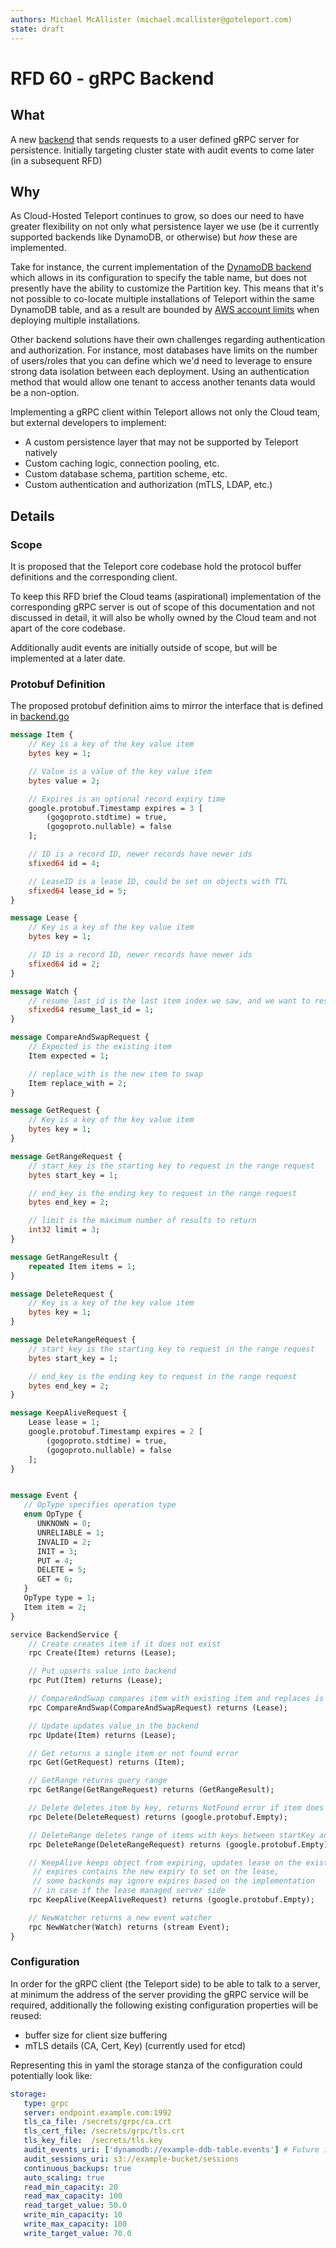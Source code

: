 ```yaml
---
authors: Michael McAllister (michael.mcallister@goteleport.com)
state: draft
---
```


# RFD 60 - gRPC Backend

## What

A new [backend](https://github.com/gravitational/teleport/tree/v8.3.1/lib/backend) that sends requests to a user defined gRPC server for persistence. Initially targeting cluster state with audit events to come later (in a subsequent RFD)

## Why

As Cloud-Hosted Teleport continues to grow, so does our need to have greater flexibility on not only what persistence layer we use (be it currently supported backends like DynamoDB, or otherwise) but _how_ these are implemented. 

Take for instance, the current implementation of the [DynamoDB backend](https://github.com/gravitational/teleport/tree/v8.3.1/lib/backend/dynamo) which allows in its configuration to specify the table name, but does not presently have the ability to customize the Partition key. This means that it's not possible to co-locate multiple installations of Teleport within the same DynamoDB table, and as a result are bounded by [AWS account limits](https://docs.aws.amazon.com/amazondynamodb/latest/developerguide/ServiceQuotas.html#limits-tables) when deploying multiple installations.

Other backend solutions have their own challenges regarding authentication and authorization. For instance, most databases have limits on the number of users/roles that you can define which we'd need to leverage to ensure strong data isolation between each deployment. Using an authentication method that would allow one tenant to access another tenants data would be a non-option. 

Implementing a gRPC client within Teleport allows not only the Cloud team, but external developers to implement:
 - A custom persistence layer that may not be supported by Teleport natively
 - Custom caching logic, connection pooling, etc.
 - Custom database schema, partition scheme, etc.
 - Custom authentication and authorization (mTLS, LDAP, etc.)

## Details

### Scope

It is proposed that the Teleport core codebase hold the protocol buffer definitions and the corresponding client.

To keep this RFD brief the Cloud teams (aspirational) implementation of the corresponding gRPC server is out of scope of this documentation and not discussed in detail, it will also be wholly owned by the Cloud team and not apart of the core codebase.

Additionally audit events are initially outside of scope, but will be implemented at a later date.

### Protobuf Definition

The proposed protobuf definition aims to mirror the interface that is defined in [backend.go](https://github.com/gravitational/teleport/blob/cf162af679f3c136b0cc5a7c5bfcd8bba14afdaa/lib/backend/backend.go#L41-L91)

```protobuf
message Item {
    // Key is a key of the key value item
    bytes key = 1;

    // Value is a value of the key value item
    bytes value = 2;

    // Expires is an optional record expiry time
    google.protobuf.Timestamp expires = 3 [
        (gogoproto.stdtime) = true,
        (gogoproto.nullable) = false
    ];

    // ID is a record ID, newer records have newer ids
    sfixed64 id = 4;

    // LeaseID is a lease ID, could be set on objects with TTL
    sfixed64 lease_id = 5;
}

message Lease {
    // Key is a key of the key value item
    bytes key = 1;

    // ID is a record ID, newer records have newer ids
    sfixed64 id = 2;
}

message Watch {
    // resume_last_id is the last item index we saw, and we want to resume from any event after that point
    sfixed64 resume_last_id = 1;
}

message CompareAndSwapRequest {
    // Expected is the existing item
    Item expected = 1;

    // replace_with is the new item to swap
    Item replace_with = 2;
}

message GetRequest {
    // Key is a key of the key value item
    bytes key = 1;
}

message GetRangeRequest {
    // start_key is the starting key to request in the range request
    bytes start_key = 1;

    // end_key is the ending key to request in the range request
    bytes end_key = 2;

    // limit is the maximum number of results to return
    int32 limit = 3;
}

message GetRangeResult {
    repeated Item items = 1;
}

message DeleteRequest {
    // Key is a key of the key value item
    bytes key = 1;
}

message DeleteRangeRequest {
    // start_key is the starting key to request in the range request
    bytes start_key = 1;

    // end_key is the ending key to request in the range request
    bytes end_key = 2;
}

message KeepAliveRequest {
    Lease lease = 1;
    google.protobuf.Timestamp expires = 2 [
        (gogoproto.stdtime) = true,
        (gogoproto.nullable) = false
    ];
}


message Event {
   // OpType specifies operation type
   enum OpType {
      UNKNOWN = 0;
      UNRELIABLE = 1;
      INVALID = 2;
      INIT = 3;
      PUT = 4;
      DELETE = 5;
      GET = 6;
   }
   OpType type = 1;
   Item item = 2;
}

service BackendService {
    // Create creates item if it does not exist
    rpc Create(Item) returns (Lease);

    // Put upserts value into backend
    rpc Put(Item) returns (Lease);

    // CompareAndSwap compares item with existing item and replaces is with replace_with item
    rpc CompareAndSwap(CompareAndSwapRequest) returns (Lease);

    // Update updates value in the backend
    rpc Update(Item) returns (Lease);

    // Get returns a single item or not found error
    rpc Get(GetRequest) returns (Item);

    // GetRange returns query range
    rpc GetRange(GetRangeRequest) returns (GetRangeResult);

    // Delete deletes item by key, returns NotFound error if item does not exist
    rpc Delete(DeleteRequest) returns (google.protobuf.Empty);

    // DeleteRange deletes range of items with keys between startKey and endKey
    rpc DeleteRange(DeleteRangeRequest) returns (google.protobuf.Empty);

    // KeepAlive keeps object from expiring, updates lease on the existing object,
	 // expires contains the new expiry to set on the lease,
	 // some backends may ignore expires based on the implementation
	 // in case if the lease managed server side
    rpc KeepAlive(KeepAliveRequest) returns (google.protobuf.Empty);

    // NewWatcher returns a new event watcher
    rpc NewWatcher(Watch) returns (stream Event);
}
```

### Configuration

In order for the gRPC client (the Teleport side) to be able to talk to a server, at minimum the address of the server providing the gRPC service will be required, additionally the following existing configuration properties will be reused:

- buffer size for client size buffering 
- mTLS details (CA, Cert, Key) (currently used for etcd)

Representing this in yaml the storage stanza of the configuration could potentially look like:
```yaml
storage:
   type: grpc
   server: endpoint.example.com:1992
   tls_ca_file: /secrets/grpc/ca.crt
   tls_cert_file: /secrets/grpc/tls.crt
   tls_key_file:  /secrets/tls.key
   audit_events_uri: ['dynamodb://example-ddb-table.events'] # Future iteration will support grpc://endpoint.example.com:1992
   audit_sessions_uri: s3://example-bucket/sessions
   continuous_backups: true
   auto_scaling: true
   read_min_capacity: 20
   read_max_capacity: 100
   read_target_value: 50.0
   write_min_capacity: 10
   write_max_capacity: 100
   write_target_value: 70.0
```